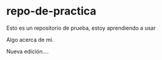 # repo-de-practica
Esto es un repositorio de prueba, estoy aprendiendo a usar

Algo acerca de mi.

Nueva edición....
